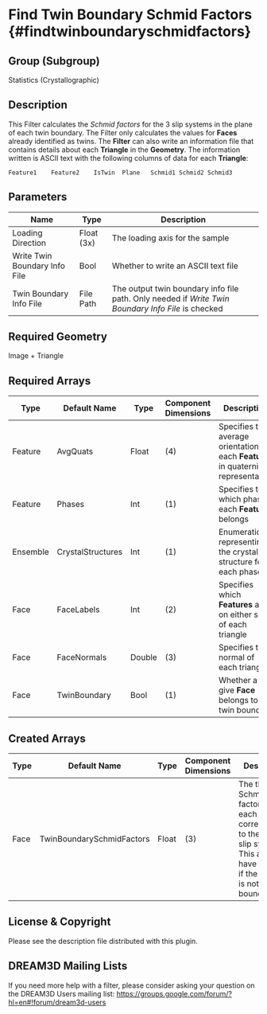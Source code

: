 Find Twin Boundary Schmid Factors {#findtwinboundaryschmidfactors}
=============

## Group (Subgroup) ##
Statistics (Crystallographic)

## Description ##
This Filter calculates the *Schmid factors* for the 3 slip systems in the plane of each twin boundary.  The Filter only calculates the values for **Faces** already identified as twins. The **Filter** can also write an information file that contains details about each **Triangle** in the **Geometry**. The information written is ASCII text with the following columns of data for each **Triangle**:

	Feature1	Feature2	IsTwin	Plane	Schmid1	Schmid2	Schmid3

## Parameters ##
| Name | Type | Description |
|------|------| ----------- |
| Loading Direction | Float (3x) | The loading axis for the sample |
| Write Twin Boundary Info File | Bool | Whether to write an ASCII text file |
| Twin Boundary Info File | File Path | The output twin boundary info file path. Only needed if _Write Twin Boundary Info File_ is checked |


## Required Geometry ##
Image + Triangle

## Required Arrays ##
| Type | Default Name | Type | Component Dimensions | Description |
|------|--------------|-------------|---------|-----|
| Feature | AvgQuats | Float | (4) | Specifies the average orientation of each **Feature** in quaternion representation |
| Feature | Phases | Int | (1) | Specifies to which phase each **Feature** belongs |
| Ensemble | CrystalStructures | Int | (1) | Enumeration representing the crystal structure for each phase |
| Face | FaceLabels | Int | (2) | Specifies which **Features** are on either side of each triangle |
| Face | FaceNormals | Double | (3) | Specifies the normal of each triangle |
| Face | TwinBoundary | Bool | (1) | Whether a give **Face** belongs to a twin boundary |

## Created Arrays ##
| Type | Default Name | Type | Component Dimensions | Description |
|------|--------------|-------------|---------|-----|
| Face | TwinBoundarySchmidFactors | Float | (3) | The three Schmid factors for each **Triangle** corresponding to the three slip systems. This array will have a _0_ value if the **Triangle** is not a twin boundary |


## License & Copyright ##

Please see the description file distributed with this plugin.

## DREAM3D Mailing Lists ##

If you need more help with a filter, please consider asking your question on the DREAM3D Users mailing list:
https://groups.google.com/forum/?hl=en#!forum/dream3d-users


